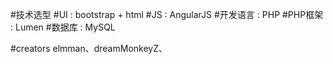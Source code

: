#技术选型
#UI : bootstrap + html
#JS : AngularJS
#开发语言 : PHP
#PHP框架 : Lumen
#数据库 : MySQL

#creators
elmman、dreamMonkeyZ、
